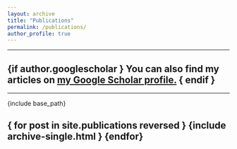 ```yaml
---
layout: archive
title: "Publications"
permalink: /publications/
author_profile: true
---
```


---
{if author.googlescholar }
  You can also find my articles on <u><a href="{{author.googlescholar}}">my Google Scholar profile</a>.</u>
{ endif }
---
---
{include base_path}

{ for post in site.publications reversed }
  {include archive-single.html }
{endfor}
---
